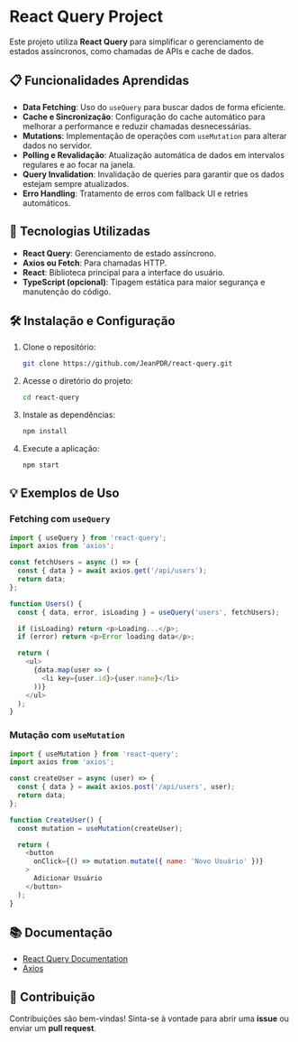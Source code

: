 
# React Query Project

Este projeto utiliza **React Query** para simplificar o gerenciamento de estados assíncronos, como chamadas de APIs e cache de dados.

## 📋 Funcionalidades Aprendidas

- **Data Fetching**: Uso do `useQuery` para buscar dados de forma eficiente.
- **Cache e Sincronização**: Configuração do cache automático para melhorar a performance e reduzir chamadas desnecessárias.
- **Mutations**: Implementação de operações com `useMutation` para alterar dados no servidor.
- **Polling e Revalidação**: Atualização automática de dados em intervalos regulares e ao focar na janela.
- **Query Invalidation**: Invalidação de queries para garantir que os dados estejam sempre atualizados.
- **Erro Handling**: Tratamento de erros com fallback UI e retries automáticos.

## 🚀 Tecnologias Utilizadas

- **React Query**: Gerenciamento de estado assíncrono.
- **Axios ou Fetch**: Para chamadas HTTP.
- **React**: Biblioteca principal para a interface do usuário.
- **TypeScript (opcional)**: Tipagem estática para maior segurança e manutenção do código.

## 🛠️ Instalação e Configuração

1. Clone o repositório:
   ```bash
   git clone https://github.com/JeanPDR/react-query.git
   ```
2. Acesse o diretório do projeto:
   ```bash
   cd react-query
   ```
3. Instale as dependências:
   ```bash
   npm install
   ```
4. Execute a aplicação:
   ```bash
   npm start
   ```

## 💡 Exemplos de Uso

### Fetching com `useQuery`

```javascript
import { useQuery } from 'react-query';
import axios from 'axios';

const fetchUsers = async () => {
  const { data } = await axios.get('/api/users');
  return data;
};

function Users() {
  const { data, error, isLoading } = useQuery('users', fetchUsers);

  if (isLoading) return <p>Loading...</p>;
  if (error) return <p>Error loading data</p>;

  return (
    <ul>
      {data.map(user => (
        <li key={user.id}>{user.name}</li>
      ))}
    </ul>
  );
}
```

### Mutação com `useMutation`

```javascript
import { useMutation } from 'react-query';
import axios from 'axios';

const createUser = async (user) => {
  const { data } = await axios.post('/api/users', user);
  return data;
};

function CreateUser() {
  const mutation = useMutation(createUser);

  return (
    <button
      onClick={() => mutation.mutate({ name: 'Novo Usuário' })}
    >
      Adicionar Usuário
    </button>
  );
}
```

## 📚 Documentação

- [React Query Documentation](https://react-query.tanstack.com/)
- [Axios](https://axios-http.com/)

## 📝 Contribuição

Contribuições são bem-vindas! Sinta-se à vontade para abrir uma **issue** ou enviar um **pull request**.
